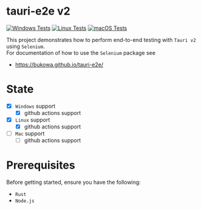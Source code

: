 # tauri-e2e v2

[![Windows Tests](https://github.com/bukowa/tauri-e2e/actions/workflows/tests-windows.yaml/badge.svg?branch=master&event=push)](https://github.com/bukowa/tauri-e2e/actions/workflows/tests-windows.yaml)
[![Linux Tests](https://github.com/bukowa/tauri-e2e/actions/workflows/tests-linux.yaml/badge.svg?branch=master&event=push)](https://github.com/bukowa/tauri-e2e/actions/workflows/tests-linux.yaml)
[![macOS Tests](https://github.com/bukowa/tauri-e2e/actions/workflows/tests-macos.yaml/badge.svg?branch=master&event=push)](https://github.com/bukowa/tauri-e2e/actions/workflows/tests-macos.yaml)

This project demonstrates how to perform end-to-end testing with `Tauri v2` using `Selenium`.<br>
For documentation of how to use the `Selenium` package see
- https://bukowa.github.io/tauri-e2e/

# State
- [x] `Windows` support
  - [x] github actions support
- [x] `Linux` support
  - [x] github actions support
- [ ] `Mac` support
  - [ ] github actions support

# Prerequisites
Before getting started, ensure you have the following:

- `Rust`
- `Node.js`
